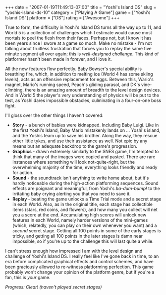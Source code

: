 +++
date = "2007-01-19T11:49:13-07:00"
title = "Yoshi's Island DS"
slug = "yoshis-island-ds-10"
category = ["Playing A Game"]
game = ["Yoshi's Island DS"]
platform = ["DS"]
rating = ["Awesome"]
+++

True to form, the difficulty in Yoshi's Island DS turns all the way up to 11, and World 5 is a collection of challenges which I estimate would cause most mortals to peel the flesh from their faces.  Perhaps not, but I know it has been years since I swore at a game so much.  Make no mistake - I'm not talking about fruitless frustration that forces you to replay the same five minute segment all over again; this is <i>well-designed challenge</i>.  This kind of platformer hasn't been made in forever, and I love it.

All the new features flow perfectly.  Baby Bowser's special ability is breathing fire, which, in addition to melting ice (World 4 has some skiing levels), acts as an offensive replacement for eggs.  Between this, Wario's magnet, Mario's running speed, Peach's gliding parasol, and DK's vine-climbing, there is an amazing amount of breadth to the level design devices.  And in World 5 the player's very understanding of physics will be put to the test, as Yoshi dares impossible obstacles, culminating in a four-on-one boss fight.

I'll gloss over the other things I haven't covered:

<ul>
<li><b>Story</b> - a bunch of babies were kidnapped.  Including Baby Luigi.  Like in the first Yoshi's Island, Baby Mario mistakenly lands on ... Yoshi's island, and the Yoshis team up to save his brother.  Along the way, they rescue other little tykes, and use their assistance as well.  Not epic by any means but an adequate backdrop to the game's progression.</li>
<li><b>Graphics</b> - drawn extremely similarly to the SNES game, I'm tempted to think that many of the images were copied and pasted.  There are rare instances where something will look not-quite-right, but the overwhelming majority of the time, everything looks friendly and ready for action.</li>
<li><b>Sound</b> - the soundtrack isn't anything to write home about, but it's hardly noticeable during the high-action platforming sequences.  Sound effects are poignant and meaningful, from Yoshi's <i>ba-dum-bump!</i> to the irritating baby crying alerting you that you need to save it.</li>
<li><b>Replay</b> - beating the game unlocks a Time Trial mode and a secret stage in each World.  Also, as in the original title, each stage has collectible items (stars, red coins, and flowers), and how many you collect will net you a score at the end.  Accumulating high scores will unlock new features in each World, namely harder versions of the mini-games (which, relatedly, you can play on their own whenever you want) and a <i>second</i> secret stage.  Getting all 100 points in some of the early stages is tricky, and getting all 100 points in the later stages is damn near impossible, so if you're up to the challenge this will last quite a while.</li>
</ul>

I can't stress enough how impressed I am with the level design and challenge of Yoshi's Island DS.  I really feel like I've gone back in time, to an era before complicated graphical effects and control schemes, and have been graciously allowed to re-witness platforming perfection.  This game probably won't change your opinion of the platform genre, but if you're a fan, this is <i>your</i> game.

<i>Progress: Clear!  (haven't played secret stages)</i>